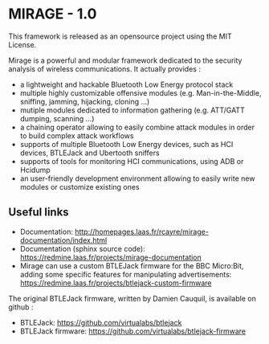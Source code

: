 MIRAGE - 1.0
=============

This framework is released as an opensource project using the MIT License.

Mirage is a powerful and modular framework dedicated to the security analysis of wireless communications. It actually provides :

 * a lightweight and hackable Bluetooth Low Energy protocol stack
 * multiple highly customizable offensive modules (e.g. Man-in-the-Middle, sniffing, jamming, hijacking, cloning …)
 * mutiple modules dedicated to information gathering (e.g. ATT/GATT dumping, scanning …)
 * a chaining operator allowing to easily combine attack modules in order to build complex attack workflows
 * supports of multiple Bluetooth Low Energy devices, such as HCI devices, BTLEJack and Ubertooth sniffers
 * supports of tools for monitoring HCI communications, using ADB or Hcidump
 * an user-friendly development environment allowing to easily write new modules or customize existing ones

Useful links
------------

 * Documentation: http://homepages.laas.fr/rcayre/mirage-documentation/index.html
 * Documentation (sphinx source code): https://redmine.laas.fr/projects/mirage-documentation
 * Mirage can use a custom BTLEJack firmware for the BBC Micro:Bit, adding some specific features for manipulating advertisements: https://redmine.laas.fr/projects/btlejack-custom-firmware

The original BTLEJack firmware, written by Damien Cauquil, is available on github : 

 * BTLEJack: https://github.com/virtualabs/btlejack
 * BTLEJack firmware: https://github.com/virtualabs/btlejack-firmware
